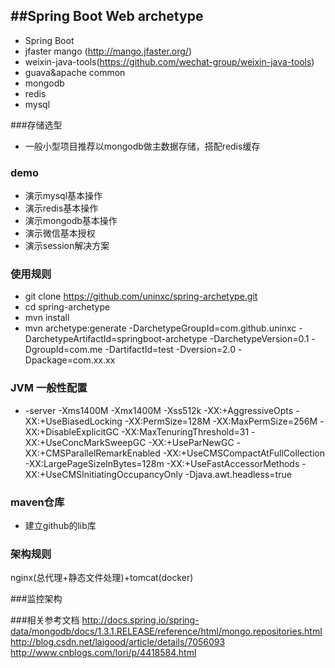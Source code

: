 
##Spring Boot Web archetype
-------------------
* Spring Boot
* jfaster mango (http://mango.jfaster.org/)
* weixin-java-tools(https://github.com/wechat-group/weixin-java-tools)
* guava&apache common
* mongodb
* redis
* mysql

###存储选型
* 一般小型项目推荐以mongodb做主数据存储，搭配redis缓存

### demo
* 演示mysql基本操作
* 演示redis基本操作
* 演示mongodb基本操作
* 演示微信基本授权
* 演示session解决方案

### 使用规则
* git clone https://github.com/uninxc/spring-archetype.git
* cd spring-archetype
* mvn install
* mvn archetype:generate   -DarchetypeGroupId=com.github.uninxc  -DarchetypeArtifactId=springboot-archetype -DarchetypeVersion=0.1    -DgroupId=com.me      -DartifactId=test  -Dversion=2.0 -Dpackage=com.xx.xx

### JVM 一般性配置
* -server -Xms1400M -Xmx1400M -Xss512k -XX:+AggressiveOpts -XX:+UseBiasedLocking -XX:PermSize=128M -XX:MaxPermSize=256M -XX:+DisableExplicitGC -XX:MaxTenuringThreshold=31 -XX:+UseConcMarkSweepGC -XX:+UseParNewGC  -XX:+CMSParallelRemarkEnabled -XX:+UseCMSCompactAtFullCollection -XX:LargePageSizeInBytes=128m  -XX:+UseFastAccessorMethods -XX:+UseCMSInitiatingOccupancyOnly -Djava.awt.headless=true

### maven仓库
* 建立github的lib库

### 架构规则
nginx(总代理+静态文件处理)+tomcat(docker)

###监控架构

###相关参考文档
http://docs.spring.io/spring-data/mongodb/docs/1.3.1.RELEASE/reference/html/mongo.repositories.html
http://blog.csdn.net/laigood/article/details/7056093
http://www.cnblogs.com/lori/p/4418584.html


